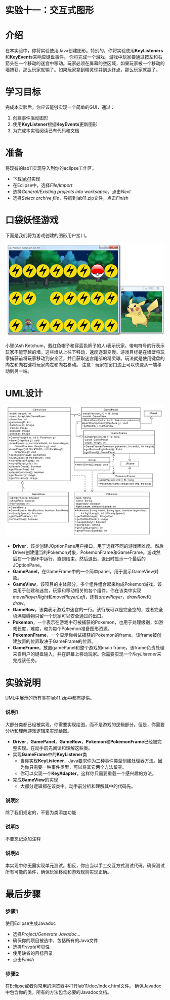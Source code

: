 实验十一：交互式图形
======

# 介绍
在本实验中，你将实验使用Java创建图形。特别的，你将实验使用**KeyListeners**和**KeyEvents**来响应键盘事件。
你将完成一个游戏，游戏中玩家要通过按左和右箭头在一个移动的迷宫中移动。玩家必须在屏幕的空区域，如果玩家被一个移动的墙捕获，那么玩家就输了。如果玩家拿到精灵球并到达终点，那么玩家就赢了。

# 学习目标
完成本实验后，你应该能够实现一个简单的GUI，通过：
1. 创建事件驱动图形
2. 使用**KeyListener**根据**KeyEvents**更新图形
3. 为完成本实验阅读已有代码和文档

# 准备
将现有的lab11实现导入到你的eclipse工作区，
- 下载[lab11](lab11.zip)实现
- 在Eclipse中，选择*File/Import*
- 选择*General/Existing projects into worksapce*，点击*Next*
- 选择*Select archive file*，导航到lab11.zip文件，点击*Finish*

# 口袋妖怪游戏
下面是我们将为游戏创建的图形用户接口。

![gui](images/gui.png)

小智(Ash Ketchum，戴红色帽子和穿蓝色裤子的人)表示玩家。带电符号的行表示玩家不能穿越的墙。这些墙从上往下移动，速度逐渐变慢。游戏目标是在墙壁将玩家捕获前将玩家移动到安全区，并且获取迷宫尾部的精灵球。玩法就是使用键盘的向左和向右键将玩家向左和向右移动。
注意：玩家在窗口边上可以快速从一端移动到另一端。

# UML设计

![gui](images/uml_design.png)

- **Driver**，该类创建JOptionPane用户接口，用于选择不同的游戏困难度。然后Driver创建适当的Pokemon对象，PokemonFrame和GameFrame。游戏然后在一个循环中运行，直到结束，然后退出，退出时显示一个最后的JOptionPane。
- **GamePanel**，在GameFrame中的一个简单panel，用于显示GameView对象。
- **GameView**，该项目的主体部分。多个组件组合起来构成Pokemon游戏。该类用于创建和迷宫，玩家和移动相关的各个组件。你在该类中实现*movePlayerRight*和*movePlayerLeft*，还有*drawPlayer*，*drawRow*和*draw*。
- **GameRow**，该类表示游戏中迷宫的一行。该行既可以是完全空的，或者完全填满障碍物只留一个玩家可以安全通过的出口。
- **Pokemon**，一个表示在游戏中可被捕获的Pokemon，也用于处理级别，如游戏长度，难度，和为每个Pokemon准备图形资源。
- **PokemonFrame**，一个显示你尝试捕获的Pokemon的frame。该frame被创建放置的位置取决于GameFrame的位置。
- **GameFrame**，放置gamePanel和整个游戏的main frame。该frame负责处理来自用户的键盘输入，并在屏幕上移动玩家。你需要实现一个*KeyListener*来完成该任务。

# 实验说明
UML中展示的所有类在lab11.zip中都有提供。

### 说明1
大部分类都已经被实现，你需要实现绘图，而不是游戏的逻辑部分。但是，你需要分析和理解游戏逻辑来实现绘图。
- **Driver**，**GamePanel**，**GameRow**，**Pokemon**和**PokemonFrame**已经被完整实现。在动手前先阅读和理解这些类。
- 实现**GameFrame**中的**KeyListener**类
    - 当你实现**KeyListener**，Java要求你为三种事件类型创建处理器方法。因为你只需要一种事件类型，可以将其它两个方法留空。
    - 你可以实现一个**KeyAdapter**，这样你只需要重载一个感兴趣的方法。
- 完成**GameView**的实现
    - 大部分逻辑都在该类中。动手前分析和理解其中的代码先。

### 说明2
除了我们规定的，不要为类添加功能

### 说明3
不要忘记添加注释

### 说明4
本实现中你无需实现单元测试。相反，你应当以手工交互方式测试代码。确保测试所有可能的条件，确保玩家移动和游戏规则实现正确。


# 最后步骤

### 步骤1
使用Eclipse生成Javadoc
- 选择*Project/Generate Javadoc...*
- 确保你的项目被选中，包括所有的Java文件
- 选择*Private*可见性
- 使用缺省的目标目录
- 点击*Finish*


### 步骤2
在Eclipse或者你常用的浏览器中打开lab11/doc/index.html文件。 确保Javadoc中包含你的类，所有的方法包含必要的Javadoc文档。


